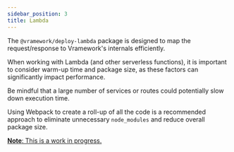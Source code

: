 ```yaml
---
sidebar_position: 3
title: Lambda
---
```


The `@vramework/deploy-lambda` package is designed to map the request/response to Vramework's internals efficiently.

When working with Lambda (and other serverless functions), it is important to consider warm-up time and package size, as these factors can significantly impact performance.

Be mindful that a large number of services or routes could potentially slow down execution time.

Using Webpack to create a roll-up of all the code is a recommended approach to eliminate unnecessary `node_modules` and reduce overall package size.

[**Note**: This is a work in progress.](https://github.com/vramework/vramework.io/issues/2)
